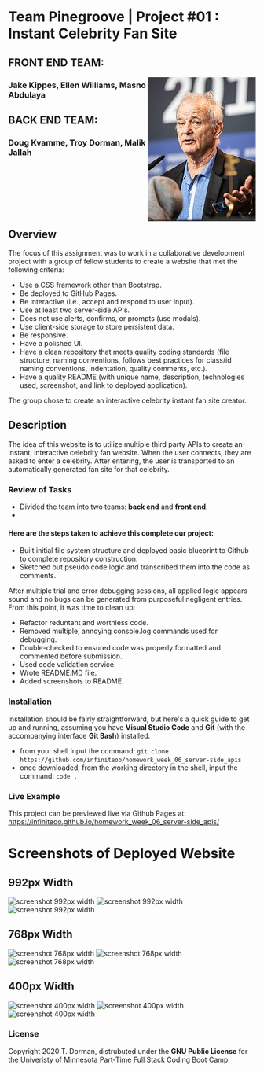 # Team Pinegroove | Project #01 : Instant Celebrity Fan Site

## FRONT END TEAM:
<img style="float: right;" src="imgs/bill_readme.jpg">

###                  Jake Kippes, Ellen Williams, Masno Abdulaya
## BACK END TEAM: 
###                Doug Kvamme, Troy Dorman, Malik Jallah
##

<br /><br /><br /><br /><br />





## Overview


The focus of this assignment was to work in a collaborative development project with a group of fellow students to create a website that met the following criteria:

* Use a CSS framework other than Bootstrap.
* Be deployed to GitHub Pages.
* Be interactive (i.e., accept and respond to user input).
* Use at least two server-side APIs.
* Does not use alerts, confirms, or prompts (use modals).
* Use client-side storage to store persistent data.
* Be responsive.
* Have a polished UI.
* Have a clean repository that meets quality coding standards (file structure, naming conventions, follows best practices for class/id naming conventions, indentation, quality comments, etc.).
* Have a quality README (with unique name, description, technologies used, screenshot, and link to deployed application).

The group chose to create an interactive celebrity instant fan site creator.

## Description

The idea of this website is to utilize multiple third party APIs to create an instant, interactive celebrity fan website. When the user connects, they are asked to enter a celebrity.  After entering, the user is transported to an automatically generated fan site for that celebrity.


### Review of Tasks


* Divided the team into two teams: **back end** and **front end**.
* 


#### Here are the steps taken to achieve this complete our project:

* Built initial file system structure and deployed basic blueprint to Github to complete repository construction.
* Sketched out pseudo code logic and transcribed them into the code as comments.



After multiple trial and error debugging sessions, all applied logic appears sound and no bugs can be generated from purposeful negligent entries.  From this point, it was time to clean up:

* Refactor reduntant and worthless code.
* Removed multiple, annoying console.log commands used for debugging.
* Double-checked to ensured code was properly formatted and commented before submission.
* Used code validation service.
* Wrote README.MD file.
* Added screenshots to README.

### Installation

Installation should be fairly straightforward, but here's a quick guide to get up and running, assuming you have **Visual Studio Code** and **Git** (with the accompanying interface **Git Bash**) installed.

* from your shell input the command: `git clone https://github.com/infiniteoo/homework_week_06_server-side_apis`
* once downloaded, from the working directory in the shell, input the command: `code .`

### Live Example

This project can be previewed live via Github Pages at: https://infiniteoo.github.io/homework_week_06_server-side_apis/


# Screenshots of Deployed Website


## 992px Width 
![screenshot 992px width](/img/992_.PNG)
![screenshot 992px width](/img/992_.PNG)
![screenshot 992px width](/img/992_.PNG)

## 768px Width 
![screenshot 768px width](/img/768_.PNG)
![screenshot 768px width](/img/768_.PNG)
![screenshot 768px width](/img/768_.PNG)

## 400px Width 
![screenshot 400px width](/img/400_.PNG)
![screenshot 400px width](/img/400_.PNG)
![screenshot 400px width](/img/400_.PNG)


### License

Copyright 2020 T. Dorman, distrubuted under the **GNU Public License** for the Univeristy of Minnesota Part-Time Full Stack Coding Boot Camp.
